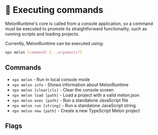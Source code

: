# 🔩 Executing commands

MelonRuntime's core is called from a console application, so a command must be executed
to promote its straightforward functionality, such as running scripts and loading projects.

Currently, MelonRuntime can be executed using:

```bash
npx melon [command] [...arguments?]
```

## Commands

- `npx melon` - Run in local console mode
- `npx melon info` - Shows information about MelonRuntime
- `npx melon [clear|cls]` - Clear the console screen
- `npx melon load [path]` - Load a project with a valid melon.json
- `npx melon exec [path]` - Run a standalone JavaScript file
- `npx melon run [string]` - Run a standalone JavaScript string
- `npx melon new [path]` - Create a new TypeScript Melon project

## Flags